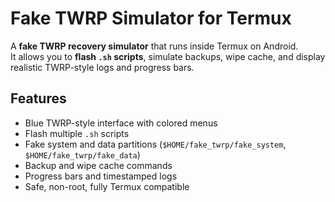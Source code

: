 # Fake TWRP Simulator for Termux

A **fake TWRP recovery simulator** that runs inside Termux on Android.  
It allows you to **flash `.sh` scripts**, simulate backups, wipe cache, and display realistic TWRP-style logs and progress bars.

## Features

- Blue TWRP-style interface with colored menus
- Flash multiple `.sh` scripts
- Fake system and data partitions (`$HOME/fake_twrp/fake_system`, `$HOME/fake_twrp/fake_data`)
- Backup and wipe cache commands
- Progress bars and timestamped logs
- Safe, non-root, fully Termux compatible


